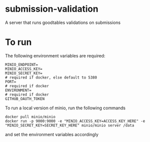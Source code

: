 # submission-validation 
A server that runs goodtables validations on submissions

# To run

The following environment variables are required:
```
MINIO_ENDPOINT=
MINIO_ACCESS_KEY=
MINIO_SECRET_KEY=
# required if docker, else default to 5380
PORT=
# required if docker
ENVIRONMENT=
# required if docker
GITHUB_OAUTH_TOKEN
```

To run a local version of minio, run the following commands

```
docker pull minio/minio
docker run -p 9000:9000 -e "MINIO_ACCESS_KEY=ACCESS_KEY_HERE" -e "MINIO_SECRET_KEY=SECRET_KEY_HERE" minio/minio server /data
```

and set the environment variables accordingly

